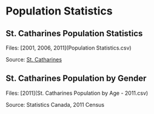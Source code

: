 # Population Statistics

## St. Catharines Population Statistics

Files:
[2001, 2006, 2011](Population Statistics.csv)

Source: [St. Catharines](http://www.stcatharines.ca/en/investin/Demographics.asp)

## St. Catharines Population by Gender

Files:
[2011](St. Catharines Population by Age - 2011.csv)

Source: Statistics Canada, 2011 Census
